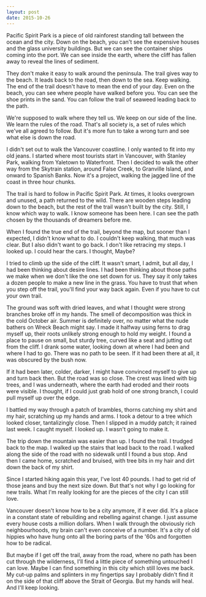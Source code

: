 ```yaml
---
layout: post
date: 2015-10-26
---
```


Pacific Spirit Park is a piece of old rainforest standing tall between the ocean and the city. Down on the beach, you can't see the expensive houses and the glass university buildings. But we can see the container ships coming into the port. We can see inside the earth, where the cliff has fallen away to reveal the lines of sediment.

They don't make it easy to walk around the peninsula. The trail gives way to the beach. It leads back to the road, then down to the sea. Keep walking. The end of the trail doesn't have to mean the end of your day. Even on the beach, you can see where people have walked before you. You can see the shoe prints in the sand. You can follow the trail of seaweed leading back to the path.

We're supposed to walk where they tell us. We keep on our side of the line. We learn the rules of the road. That's all society is, a set of rules which we've all agreed to follow. But it's more fun to take a wrong turn and see what else is down the road. 

I didn't set out to walk the Vancouver coastline. I only wanted to fit into my old jeans. I started where most tourists start in Vancouver, with Stanley Park, walking from Yaletown to Waterfront. Then I decided to walk the other way from the Skytrain station, around False Creek, to Granville Island, and onward to Spanish Banks. Now it's a project, walking the jagged line of the coast in three hour chunks. 

The trail is hard to follow in Pacific Spirit Park. At times, it looks overgrown and unused, a path returned to the wild. There are wooden steps leading down to the beach, but the rest of the trail wasn't built by the city. Still, I know which way to walk. I know someone has been here. I can see the path chosen by the thousands of dreamers before me.

When I found the true end of the trail, beyond the map, but sooner than I expected, I didn't know what to do. I couldn't keep walking, that much was clear. But I also didn't want to go back. I don't like retracing my steps. I looked up. I could hear the cars. I thought, Maybe?

I tried to climb up the side of the cliff. It wasn't smart, I admit, but all day, I had been thinking about desire lines. I had been thinking about those paths we make when we don't like the one set down for us. They say it only takes a dozen people to make a new line in the grass. You have to trust that when you step off the trail, you'll find your way back again. Even if you have to cut your own trail.

The ground was soft with dried leaves, and what I thought were strong branches broke off in my hands. The smell of decomposition was thick in the cold October air. Summer is definitely over, no matter what the nude bathers on Wreck Beach might say. I made it halfway using ferns to drag myself up, their roots unlikely strong enough to hold my weight. I found a place to pause on small, but sturdy tree, curved like a seat and jutting out from the cliff. I drank some water, looking down at where I had been and where I had to go. There was no path to be seen. If it had been there at all, it was obscured by the bush now.

If it had been later, colder, darker, I might have convinced myself to give up and turn back then. But the road was so close. The crest was lined with big trees, and I was underneath, where the earth had eroded and their roots were visible. I thought, if I could just grab hold of one strong branch, I could pull myself up over the edge. 

I battled my way through a patch of brambles, thorns catching my shirt and my hair, scratching up my hands and arms. I took a detour to a tree which looked closer, tantalizingly close. Then I slipped in a muddy patch; it rained last week. I caught myself. I looked up. I wasn't going to make it. 

The trip down the mountain was easier than up. I found the trail. I trudged back to the map. I walked up the stairs that lead back to the road. I walked along the side of the road with no sidewalk until I found a bus stop. And then I came home, scratched and bruised, with tree bits in my hair and dirt down the back of my shirt. 

Since I started hiking again this year, I've lost 40 pounds. I had to get rid of those jeans and buy the next size down. But that's not why I go looking for new trails. What I'm really looking for are the pieces of the city I can still love. 

Vancouver doesn't know how to be a city anymore, if it ever did. It's a place in a constant state of rebuilding and rebelling against change. I just assume every house costs a million dollars. When I walk through the obviously rich neighbourhoods, my brain can't even conceive of a number. It's a city of old hippies who have hung onto all the boring parts of the '60s and forgotten how to be radical.

But maybe if I get off the trail, away from the road, where no path has been cut through the wilderness, I'll find a little piece of something untouched I can love. Maybe I can find something in this city which still loves me back. My cut-up palms and splinters in my fingertips say I probably didn't find it on the side of that cliff above the Strait of Georgia. But my hands will heal. And I'll keep looking.
